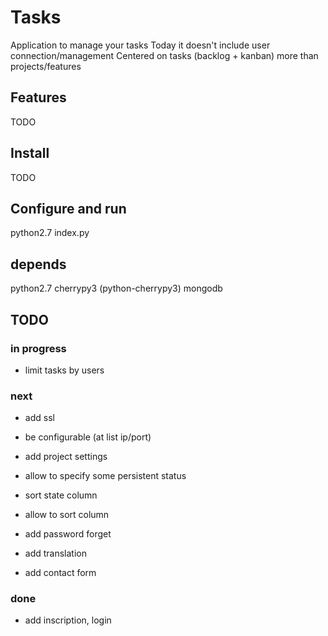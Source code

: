 # Tasks

Application to manage your tasks
Today it doesn't include user connection/management
Centered on tasks (backlog + kanban) more than projects/features

## Features

TODO

## Install

TODO

## Configure and run

python2.7 index.py

## depends

python2.7
cherrypy3 (python-cherrypy3)
mongodb

## TODO

### in progress

  * limit tasks by users

### next

 * add ssl

 * be configurable (at list ip/port)

 * add project settings

 * allow to specify some persistent status
 * sort state column
 * allow to sort column

 * add password forget
 * add translation
 * add contact form

### done

 * add inscription, login


